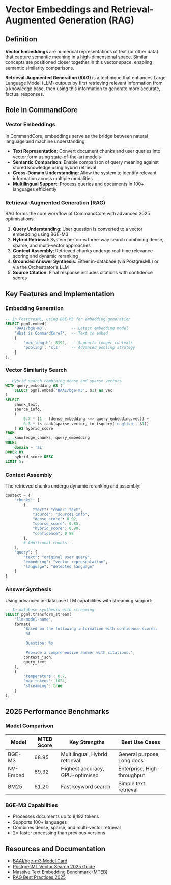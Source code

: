 # Vector Embeddings and Retrieval-Augmented Generation (RAG)

## Definition

**Vector Embeddings** are numerical representations of text (or other data) that capture semantic meaning in a high-dimensional space. Similar concepts are positioned closer together in this vector space, enabling semantic similarity comparisons.

**Retrieval-Augmented Generation (RAG)** is a technique that enhances Large Language Model (LLM) outputs by first retrieving relevant information from a knowledge base, then using this information to generate more accurate, factual responses.

## Role in CommandCore

### Vector Embeddings

In CommandCore, embeddings serve as the bridge between natural language and machine understanding:

- **Text Representation**: Convert document chunks and user queries into vector form using state-of-the-art models
- **Semantic Comparison**: Enable comparison of query meaning against stored knowledge using hybrid retrieval
- **Cross-Domain Understanding**: Allow the system to identify relevant information across multiple modalities
- **Multilingual Support**: Process queries and documents in 100+ languages efficiently

### Retrieval-Augmented Generation (RAG)

RAG forms the core workflow of CommandCore with advanced 2025 optimisations:

1. **Query Understanding**: User question is converted to a vector embedding using BGE-M3
2. **Hybrid Retrieval**: System performs three-way search combining dense, sparse, and multi-vector approaches
3. **Context Assembly**: Retrieved chunks undergo real-time relevance scoring and dynamic reranking
4. **Grounded Answer Synthesis**: Either in-database (via PostgresML) or via the Orchestrator's LLM
5. **Source Citation**: Final response includes citations with confidence scores

## Key Features and Implementation

### Embedding Generation

```sql
-- In PostgresML, using BGE-M3 for embedding generation
SELECT pgml.embed(
    'BAAI/bge-m3',           -- Latest embedding model
    'What is CommandCore?',  -- Text to embed
    {
        'max_length': 8192,  -- Supports longer contexts
        'pooling': 'cls'     -- Advanced pooling strategy
    }
);
```

### Vector Similarity Search

```sql
-- Hybrid search combining dense and sparse vectors
WITH query_embedding AS (
    SELECT pgml.embed('BAAI/bge-m3', $1) as vec
)
SELECT 
    chunk_text, 
    source_info,
    (
        0.7 * (1 - (dense_embedding <=> query_embedding.vec)) +
        0.3 * ts_rank(sparse_vector, to_tsquery('english', $1))
    ) AS hybrid_score
FROM 
    knowledge_chunks, query_embedding
WHERE 
    domain = 'ai'
ORDER BY 
    hybrid_score DESC
LIMIT 5;
```

### Context Assembly

The retrieved chunks undergo dynamic reranking and assembly:

```python
context = {
    "chunks": [
        {
            "text": "chunk1 text",
            "source": "source1 info",
            "dense_score": 0.92,
            "sparse_score": 0.85,
            "hybrid_score": 0.90,
            "confidence": 0.88
        },
        # Additional chunks...
    ],
    "query": {
        "text": "original user query",
        "embedding": "vector representation",
        "language": "detected language"
    }
}
```

### Answer Synthesis

Using advanced in-database LLM capabilities with streaming support:

```sql
-- In-database synthesis with streaming
SELECT pgml.transform_stream(
    'llm-model-name',
    format(
        'Based on the following information with confidence scores:
         %s
         
         Question: %s
         
         Provide a comprehensive answer with citations.',
        context_json,
        query_text
    ),
    {
        'temperature': 0.7,
        'max_tokens': 1024,
        'streaming': true
    }
);
```

## 2025 Performance Benchmarks

### Model Comparison

| Model     | MTEB Score | Key Strengths                     | Best Use Cases          |
|-----------|------------|-----------------------------------|------------------------|
| BGE-M3    | 68.95     | Multilingual, Hybrid retrieval    | General purpose, Long docs |
| NV-Embed  | 69.32     | Highest accuracy, GPU-optimised   | Enterprise, High-throughput |
| BM25      | 61.20     | Fast keyword search               | Simple text retrieval |

### BGE-M3 Capabilities
- Processes documents up to 8,192 tokens
- Supports 100+ languages
- Combines dense, sparse, and multi-vector retrieval
- 2× faster processing than previous versions

## Resources and Documentation

- [BAAI/bge-m3 Model Card](https://huggingface.co/BAAI/bge-m3)
- [PostgresML Vector Search 2025 Guide](https://postgresml.org/docs/guides/vector-search)
- [Massive Text Embedding Benchmark (MTEB)](https://huggingface.co/spaces/mteb/leaderboard)
- [RAG Best Practices 2025](https://www.pinecone.io/learn/rag-best-practices)
